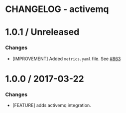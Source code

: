 # CHANGELOG - activemq

1.0.1 / Unreleased
==================

### Changes

* [IMPROVEMENT] Added `metrics.yaml` file. See [#863][]

1.0.0 / 2017-03-22
==================

### Changes

* [FEATURE] adds activemq integration.

<!--- The following link definition list is generated by PimpMyChangelog --->
[#863]: https://github.com/DataDog/integrations-core/pull/863
